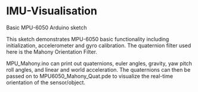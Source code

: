 # IMU-Visualisation
Basic MPU-6050 Arduino sketch 

This sketch demonstrates MPU-6050 basic functionality including initialization, accelerometer and gyro calibration. The quaternion filter used here is the Mahony Orientation Filter. 

MPU_Mahony.ino can print out quaternions, euler angles, gravity, yaw pitch roll angles, and linear and world acceleration. The quaternions can then be passed on to MPU6050_Mahony_Quat.pde to visualize the real-time orientation of the sensor/object.
